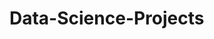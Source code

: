# Data-Science-Projects 
  
  
     
 
    
    
      
      
       
      
   
   
      
 
  
 
 
